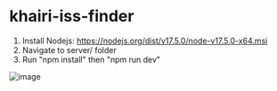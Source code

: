 # khairi-iss-finder
 
1. Install Nodejs: https://nodejs.org/dist/v17.5.0/node-v17.5.0-x64.msi
2. Navigate to server/ folder
3. Run "npm install" then "npm run dev"


![image](https://user-images.githubusercontent.com/71631302/153786479-dd9ba410-abc6-4e79-b986-55583591f09b.png)
